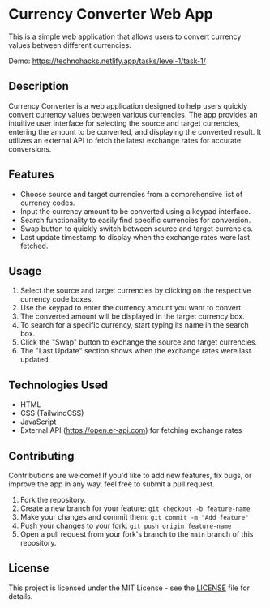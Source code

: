 # Currency Converter Web App

This is a simple web application that allows users to convert currency values between different currencies.

Demo: https://technohacks.netlify.app/tasks/level-1/task-1/

## Description

Currency Converter is a web application designed to help users quickly convert currency values between various currencies. The app provides an intuitive user interface for selecting the source and target currencies, entering the amount to be converted, and displaying the converted result. It utilizes an external API to fetch the latest exchange rates for accurate conversions.

## Features

- Choose source and target currencies from a comprehensive list of currency codes.
- Input the currency amount to be converted using a keypad interface.
- Search functionality to easily find specific currencies for conversion.
- Swap button to quickly switch between source and target currencies.
- Last update timestamp to display when the exchange rates were last fetched.

## Usage

1. Select the source and target currencies by clicking on the respective currency code boxes.
2. Use the keypad to enter the currency amount you want to convert.
3. The converted amount will be displayed in the target currency box.
4. To search for a specific currency, start typing its name in the search box.
5. Click the "Swap" button to exchange the source and target currencies.
6. The "Last Update" section shows when the exchange rates were last updated.

## Technologies Used

- HTML
- CSS (TailwindCSS)
- JavaScript
- External API (https://open.er-api.com) for fetching exchange rates

## Contributing

Contributions are welcome! If you'd like to add new features, fix bugs, or improve the app in any way, feel free to submit a pull request.

1. Fork the repository.
2. Create a new branch for your feature: `git checkout -b feature-name`
3. Make your changes and commit them: `git commit -m "Add feature"`
4. Push your changes to your fork: `git push origin feature-name`
5. Open a pull request from your fork's branch to the `main` branch of this repository.

## License

This project is licensed under the MIT License - see the [LICENSE](LICENSE) file for details.